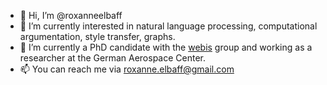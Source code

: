 - 👋 Hi, I’m @roxanneelbaff
- 👀 I’m currently interested in natural language processing, computational argumentation, style transfer, graphs.
- 🌱 I’m currently a PhD candidate with the [webis](webis.de) group and working as a researcher at the German Aerospace Center.
- 📫 You can reach me via roxanne.elbaff@gmail.com

<!---
roxanneelbaff/roxanneelbaff is a ✨ special ✨ repository because its `README.md` (this file) appears on your GitHub profile.
You can click the Preview link to take a look at your changes.
--->
